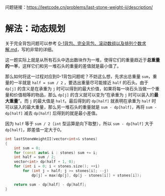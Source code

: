 问题链接：https://leetcode.cn/problems/last-stone-weight-ii/description/

# 解法：动态规划

关于完全背包问题可以参考 [0-1背包、完全背包、滚动数组以及排列个数求解.md](https://github.com/SakuraMayAi/Tricks-of-Programming/blob/main/Data%20Structure/0-1%E8%83%8C%E5%8C%85%E3%80%81%E5%AE%8C%E5%85%A8%E8%83%8C%E5%8C%85%E3%80%81%E6%BB%9A%E5%8A%A8%E6%95%B0%E7%BB%84%E4%BB%A5%E5%8F%8A%E6%8E%92%E5%88%97%E4%B8%AA%E6%95%B0%E6%B1%82%E8%A7%A3.md)，写的非常的详细。

这一题实际上就是从所有石头中选出数块作为一堆，使得它们的重量趋近于**总重量的一半**，这样它们和另一堆石头的重量的差值就是最小值了。

那么如何将这一过程对应到0-1背包问题呢？不妨这么想，先求出总重量 `sum`，重量的一半就是 `half = sum / 2` ，要选出重量尽可能接近 `half` 的石头。由于 `dp[j]` 的含义是在承重为 `j` 时可以得到的最大价值，如果将每一块石头当做一个重量和价值相等的物品，那么 `dp[j]` 的含义就可以变为“在承重为 `j` 时可以装入的**最大重量**”。而 `j` 的最大值是 `half`。最后得到的 `dp[half]` 就表明在承重为 `half` 时可以装入的最大重量，那么另一堆石头的重量就是 `sum - dp[half]`，再将 `sum - dp[half]` 减去 `dp[half]` 后得到的就是最小差值。

因为 `half` 等于 `sum / 2`（`int` 型运算是向下取整），所以 `sum - dp[half]` 大于 `dp[half]`，即差值一定大于0。

```cpp
int lastStoneWeightII(vector<int>& stones)
{
    int sum = 0;
    for (const auto& i : stones) sum += i;
    int half = sum / 2;
    vector<int> dp(half + 1, 0);
    for (int i = 0; i < stones.size(); ++i)
        for (int j = half; j >= stones[i]; --j)
            dp[j] = max(dp[j], dp[j - stones[i]] + stones[i]);
    
    return sum - dp[half] - dp[half];
}
```
